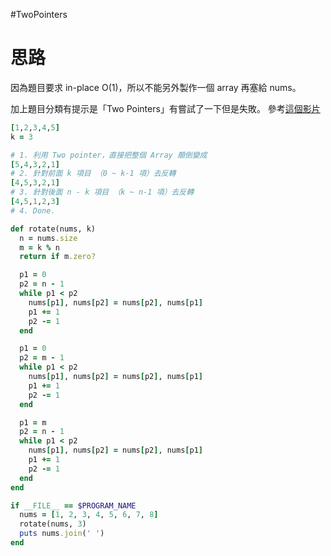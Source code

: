 #TwoPointers

# 思路

因為題目要求 in-place O(1)，所以不能另外製作一個 array 再塞給 nums。

加上題目分類有提示是「Two Pointers」有嘗試了一下但是失敗。
參考[這個影片](https://www.youtube.com/watch?v=BHr381Guz3Y&ab_channel=NeetCode)

```ruby
[1,2,3,4,5]
k = 3

# 1. 利用 Two pointer，直接把整個 Array 顛倒變成
[5,4,3,2,1]
# 2. 針對前面 k 項目 （0 ~ k-1 項）去反轉
[4,5,3,2,1]
# 3. 針對後面 n - k 項目 （k ~ n-1 項）去反轉
[4,5,1,2,3]
# 4. Done.
```

```ruby
def rotate(nums, k)
  n = nums.size
  m = k % n
  return if m.zero?

  p1 = 0
  p2 = n - 1
  while p1 < p2
    nums[p1], nums[p2] = nums[p2], nums[p1]
    p1 += 1
    p2 -= 1
  end

  p1 = 0
  p2 = m - 1
  while p1 < p2
    nums[p1], nums[p2] = nums[p2], nums[p1]
    p1 += 1
    p2 -= 1
  end

  p1 = m
  p2 = n - 1
  while p1 < p2
    nums[p1], nums[p2] = nums[p2], nums[p1]
    p1 += 1
    p2 -= 1
  end
end

if __FILE__ == $PROGRAM_NAME
  nums = [1, 2, 3, 4, 5, 6, 7, 8]
  rotate(nums, 3)
  puts nums.join(' ')
end
```
